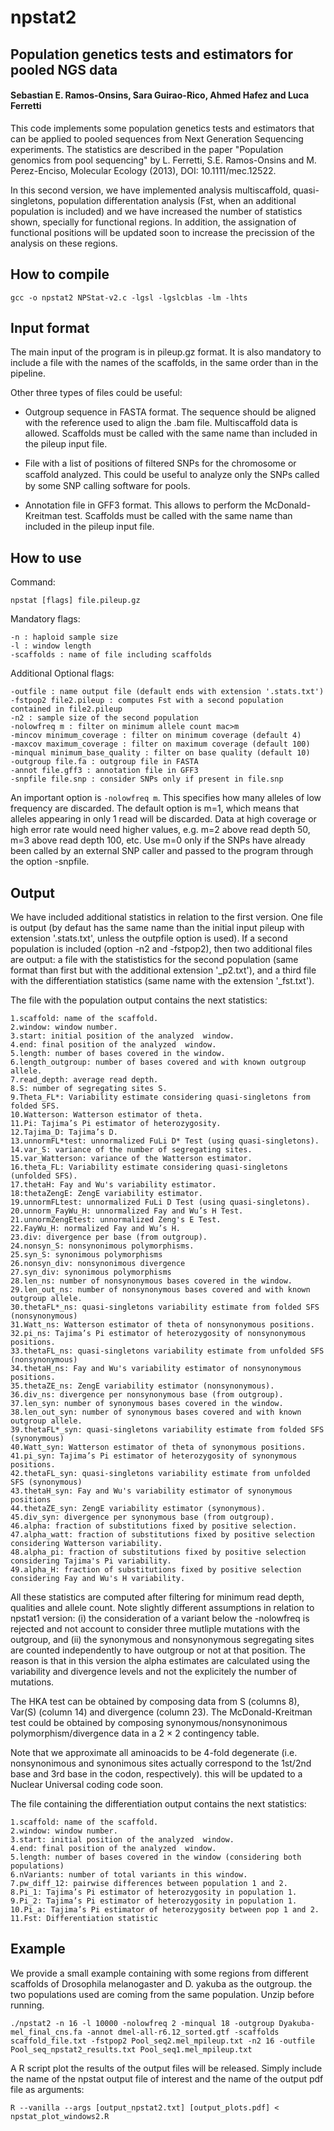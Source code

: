 # npstat2

## Population genetics tests and estimators for pooled NGS data

#### Sebastian E. Ramos-Onsins, Sara Guirao-Rico, Ahmed Hafez and Luca Ferretti

This code implements some population genetics tests and estimators that can be applied to pooled sequences from Next Generation Sequencing experiments. The statistics are described in the paper "Population genomics from pool sequencing" by L. Ferretti, S.E. Ramos-Onsins and M. Perez-Enciso, Molecular Ecology (2013), DOI: 10.1111/mec.12522.

In this second version, we have implemented analysis multiscaffold, quasi-singletons, population differentation analysis (Fst, when an additional population is included) and we have increased the number of statistics shown, specially for functional regions. In addition, the assignation of functional positions will be updated soon to increase the precission of the analysis on these regions.

## How to compile

	gcc -o npstat2 NPStat-v2.c -lgsl -lgslcblas -lm -lhts
	
## Input format

The main input of the program is in pileup.gz format. It is also mandatory to include a file with the names of the scaffolds, in the same order than in the pipeline.

Other three types of files could be useful:

- Outgroup sequence in FASTA format. The sequence should be aligned with the reference used to align the .bam file. Multiscaffold data is allowed. Scaffolds must be called with the same name than included in the pileup input file. 

- File with a list of positions of filtered SNPs for the chromosome or scaﬀold analyzed. This could be useful to analyze only the SNPs called by some SNP calling software for pools.

- Annotation file in GFF3 format. This allows to perform the McDonald-Kreitman test. Scaffolds must be called with the same name than included in the pileup input file. 

## How to use

Command:

	npstat [flags] file.pileup.gz
	    
Mandatory flags:

    -n : haploid sample size
    -l : window length
    -scaffolds : name of file including scaffolds   
 
 Additional Optional flags:
   
    -outfile : name output file (default ends with extension '.stats.txt')
    -fstpop2 file2.pileup : computes Fst with a second population contained in file2.pileup
    -n2 : sample size of the second population
    -nolowfreq m : filter on minimum allele count mac>m
    -mincov minimum_coverage : filter on minimum coverage (default 4)
    -maxcov maximum_coverage : filter on maximum coverage (default 100)
    -minqual minimum_base_quality : filter on base quality (default 10)
    -outgroup file.fa : outgroup file in FASTA
    -annot file.gff3 : annotation file in GFF3
    -snpfile file.snp : consider SNPs only if present in file.snp

An important option is `-nolowfreq m`. This specifies how many alleles of
low frequency are discarded. The default option is m=1, which means that
alleles appearing in only 1 read will be discarded. Data at high coverage or
high error rate would need higher values, e.g. m=2 above read depth 50,
m=3 above read depth 100, etc. Use m=0 only if the SNPs have already
been called by an external SNP caller and passed to the program through
the option -snpfile.

## Output

We have included additional statistics in relation to the first version. One file is output (by defaut has the same name than the initial input pileup with extension '.stats.txt', unless the outpfile option is used). If a second population is included (option -n2 and -fstpop2), then two additional files are output: a file with the statististics for the second population (same format than first but with the additional extension '\_p2.txt'), and a third file with the differentiation statistics (same name with the extension '\_fst.txt').

The file with the population output contains the next statistics:

	1.scaffold: name of the scaffold.
	2.window: window number.
	3.start: initial position of the analyzed  window.
	4.end: final position of the analyzed  window.
	5.length: number of bases covered in the window.
	6.length_outgroup: number of bases covered and with known outgroup allele.
	7.read_depth: average read depth.
	8.S: number of segregating sites S.
	9.Theta_FL*: Variability estimate considering quasi-singletons from folded SFS.
	10.Watterson: Watterson estimator of theta.
	11.Pi: Tajima’s Pi estimator of heterozygosity.
	12.Tajima_D: Tajima’s D.
	13.unnormFL*test: unnormalized FuLi D* Test (using quasi-singletons). 
	14.var_S: variance of the number of segregating sites.
	15.var_Watterson: variance of the Watterson estimator.
	16.theta_FL: Variability estimate considering quasi-singletons (unfolded SFS). 
	17.thetaH: Fay and Wu's variability estimator.
	18:thetaZengE: ZengE variability estimator.
	19.unnormFLtest: unnormalized FuLi D Test (using quasi-singletons).
	20.unnorm_FayWu_H: unnormalized Fay and Wu’s H Test.
	21.unnormZengEtest: unnormalized Zeng's E Test.
	22.FayWu_H: normalized Fay and Wu’s H.
	23.div: divergence per base (from outgroup). 
	24.nonsyn_S: nonsynonimous polymorphisms.
	25.syn_S: synonimous polymorphisms
	26.nonsyn_div: nonsynonimous divergence
	27.syn_div: synonimous polymorphisms
	28.len_ns: number of nonsynonymous bases covered in the window.
	29.len_out_ns: number of nonsynonymous bases covered and with known outgroup allele.
	30.thetaFL*_ns: quasi-singletons variability estimate from folded SFS (nonsynonymous) 
	31.Watt_ns: Watterson estimator of theta of nonsynonymous positions.
	32.pi_ns: Tajima’s Pi estimator of heterozygosity of nonsynonymous positions.
	33.thetaFL_ns: quasi-singletons variability estimate from unfolded SFS (nonsynonymous)
	34.thetaH_ns: Fay and Wu's variability estimator of nonsynonymous positions.
	35.thetaZE_ns: ZengE variability estimator (nonsynonymous).
	36.div_ns: divergence per nonsynonymous base (from outgroup).
	37.len_syn: number of synonymous bases covered in the window.
	38.len_out_syn: number of synonymous bases covered and with known outgroup allele. 
	39.thetaFL*_syn: quasi-singletons variability estimate from folded SFS (synonymous) 
	40.Watt_syn: Watterson estimator of theta of synonymous positions.
	41.pi_syn: Tajima’s Pi estimator of heterozygosity of synonymous positions.
	42.thetaFL_syn: quasi-singletons variability estimate from unfolded SFS (synonymous)
	43.thetaH_syn: Fay and Wu's variability estimator of synonymous positions
	44.thetaZE_syn: ZengE variability estimator (synonymous).
	45.div_syn: divergence per synonymous base (from outgroup).
	46.alpha: fraction of substitutions fixed by positive selection.
	47.alpha_watt: fraction of substitutions fixed by positive selection considering Watterson variability.
	48.alpha_pi: fraction of substitutions fixed by positive selection considering Tajima's Pi variability.
	49.alpha_H: fraction of substitutions fixed by positive selection considering Fay and Wu's H variability.

All these statistics are computed after filtering for minimum read depth,
qualities and allele count. Note slightly different assumptions in relation to npstat1 version: (i) the consideration of a variant below the -nolowfreq is rejected and not account to consider three mutliple mutations with the outgroup, and (ii) the synonymous and nonsynonymous segregating sites are counted independently to have outgroup or not at that position. The reason is that in this version the alpha estimates are calculated using the variability and divergence levels and not the explicitely the number of mutations.

The HKA test can be obtained by composing data from S (columns 8), Var(S) (column 14) and divergence (column 23). The McDonald-Kreitman
test could be obtained by composing synonymous/nonsynonimous polymorphism/divergence data in a 2 × 2 contingency table. 

Note that we approximate all aminoacids to be 4-fold degenerate (i.e.
nonsynonimous and synonimous sites actually correspond to the 1st/2nd
base and 3rd base in the codon, respectively). this will be updated to a Nuclear Universal coding code soon.

The file containing the differentiation output contains the next statistics:

	1.scaffold: name of the scaffold.
	2.window: window number.	
	3.start: initial position of the analyzed  window.
	4.end: final position of the analyzed  window.
	5.length: number of bases covered in the window (considering both populations)
	6.nVariants: number of total variants in this window.
	7.pw_diff_12: pairwise differences between population 1 and 2.
	8.Pi_1: Tajima’s Pi estimator of heterozygosity in population 1.
	9.Pi_2: Tajima’s Pi estimator of heterozygosity in population 1.
	10.Pi_a: Tajima’s Pi estimator of heterozygosity between pop 1 and 2.
	11.Fst: Differentiation statistic
	
## Example

We provide a small example containing with some regions from different scaffolds of Drosophila melanogaster and D. yakuba as the outgroup. the two populations used are coming from the same population. Unzip before running.

	./npstat2 -n 16 -l 10000 -nolowfreq 2 -minqual 18 -outgroup Dyakuba-mel_final_cns.fa -annot dmel-all-r6.12_sorted.gtf -scaffolds scaffold_file.txt -fstpop2 Pool_seq2.mel_mpileup.txt -n2 16 -outfile Pool_seq_npstat2_results.txt Pool_seq1.mel_mpileup.txt
	
A R script plot the results of the output files will be released. Simply include the name of the npstat output file of interest and the name of the output pdf file as arguments:

	R --vanilla --args [output_npstat2.txt] [output_plots.pdf] < npstat_plot_windows2.R 
	
